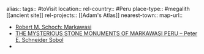 alias::
tags:: #toVisit
location::
rel-country:: #Peru
place-type:: #megalith [[ancient site]]
rel-projects:: [[Adam's Atlas]]
nearest-town::
map-url::

- [Robert M. Schoch: Markawasi](https://www.robertschoch.com/markawasi.html)
- [THE MYSTERIOUS STONE MONUMENTS OF MARKAWASI PERU – Peter E. Schneider Sobol](https://peterschneiderperu.com/the-mysterious-stone-monuments-of-markawasi-peru/)
-
